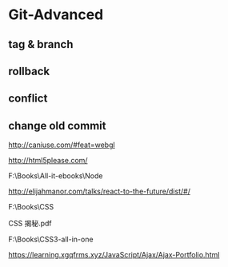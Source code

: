# Git-Advanced 




## tag & branch


## rollback



## conflict



## change old commit








http://caniuse.com/#feat=webgl

http://html5please.com/


F:\Books\All-it-ebooks\Node



http://elijahmanor.com/talks/react-to-the-future/dist/#/


F:\Books\CSS


CSS 揭秘.pdf


F:\Books\CSS3-all-in-one





https://learning.xgqfrms.xyz/JavaScript/Ajax/Ajax-Portfolio.html






















